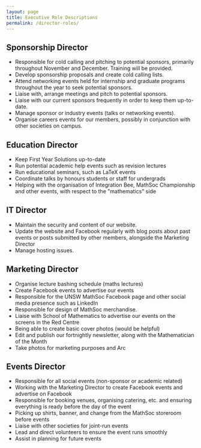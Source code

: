 ```yaml
---
layout: page
title: Executive Role Descriptions
permalink: /director-roles/
---
```


## Sponsorship Director

- Responsible for cold calling and pitching to potential sponsors, primarily throughout November and December. Training will be provided.
- Develop sponsorship proposals and create cold calling lists.
- Attend networking events held for internship and graduate programs throughout the year to seek potential sponsors.
- Liaise with, arrange meetings and pitch to potential sponsors.
- Liaise with our current sponsors frequently in order to keep them up-to-date.
- Manage sponsor or industry events (talks or networking events).
- Organise careers events for our members, possibly in conjunction with other societies on campus.

## Education Director

- Keep First Year Solutions up-to-date
- Run potential academic help events such as revision lectures
- Run educational seminars, such as LaTeX events
- Coordinate talks by honours students or staff for undergrads
- Helping with the organisation of Integration Bee, MathSoc Championship and other events, with respect to the "mathematics" side

## IT Director

- Maintain the security and content of our website.
- Update the website and Facebook regularly with blog posts about past events or posts submitted by other members, alongside the Marketing Director
- Manage hosting issues.

## Marketing Director

- Organise lecture bashing schedule (maths lectures)
- Create Facebook events to advertise our events
- Responsible for the UNSW MathSoc Facebook page and other social media presence such as LinkedIn
- Responsible for design of MathSoc merchandise.
- Liaise with School of Mathematics to advertise our events on the screens in the Red Centre
- Being able to create basic cover photos (would be helpful)
- Edit and publish our fortnightly newsletter, along with the Mathematician of the Month
- Take photos for marketing purposes and Arc

## Events Director

- Responsible for all social events (non-sponsor or academic related)
- Working with the Marketing Director to create Facebook events and advertise on Facebook
- Responsible for booking venues, organising catering, etc. and ensuring everything is ready before the day of the event
- Picking up shirts, banner, and change from the MathSoc storeroom before events
- Liaise with other societies for joint-run events
- Lead and direct volunteers to ensure the event runs smoothly
- Assist in planning for future events
